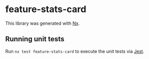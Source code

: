 # feature-stats-card

This library was generated with [Nx](https://nx.dev).

## Running unit tests

Run `nx test feature-stats-card` to execute the unit tests via [Jest](https://jestjs.io).
